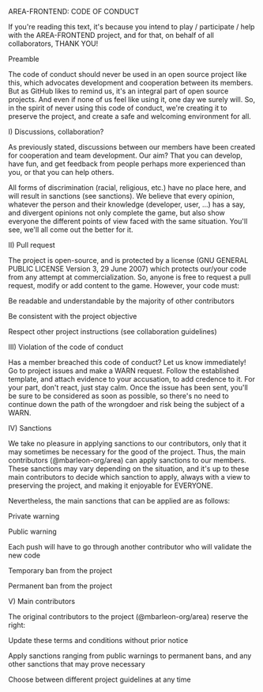AREA-FRONTEND: CODE OF CONDUCT

If you're reading this text, it's because you intend to play / participate / help with the AREA-FRONTEND project, and for that, on behalf of all collaborators, THANK YOU!

Preamble

The code of conduct should never be used in an open source project like this, which advocates development and cooperation between its members. But as GitHub likes to remind us, it's an integral part of open source projects. And even if none of us feel like using it, one day we surely will. So, in the spirit of never using this code of conduct, we're creating it to preserve the project, and create a safe and welcoming environment for all.

I) Discussions, collaboration?

As previously stated, discussions between our members have been created for cooperation and team development. Our aim? That you can develop, have fun, and get feedback from people perhaps more experienced than you, or that you can help others.

All forms of discrimination (racial, religious, etc.) have no place here, and will result in sanctions (see sanctions). We believe that every opinion, whatever the person and their knowledge (developer, user, ...) has a say, and divergent opinions not only complete the game, but also show everyone the different points of view faced with the same situation. You'll see, we'll all come out the better for it.

II) Pull request

The project is open-source, and is protected by a license (GNU GENERAL PUBLIC LICENSE Version 3, 29 June 2007) which protects our/your code from any attempt at commercialization. So, anyone is free to request a pull request, modify or add content to the game. However, your code must:

Be readable and understandable by the majority of other contributors

Be consistent with the project objective

Respect other project instructions (see collaboration guidelines)

III) Violation of the code of conduct

Has a member breached this code of conduct? Let us know immediately! Go to project issues and make a WARN request. Follow the established template, and attach evidence to your accusation, to add credence to it. For your part, don't react, just stay calm. Once the issue has been sent, you'll be sure to be considered as soon as possible, so there's no need to continue down the path of the wrongdoer and risk being the subject of a WARN.

IV) Sanctions

We take no pleasure in applying sanctions to our contributors, only that it may sometimes be necessary for the good of the project. Thus, the main contributors (@mbarleon-org/area) can apply sanctions to our members. These sanctions may vary depending on the situation, and it's up to these main contributors to decide which sanction to apply, always with a view to preserving the project, and making it enjoyable for EVERYONE.

Nevertheless, the main sanctions that can be applied are as follows:

Private warning

Public warning

Each push will have to go through another contributor who will validate the new code

Temporary ban from the project

Permanent ban from the project

V) Main contributors

The original contributors to the project (@mbarleon-org/area) reserve the right:

Update these terms and conditions without prior notice

Apply sanctions ranging from public warnings to permanent bans, and any other sanctions that may prove necessary

Choose between different project guidelines at any time
